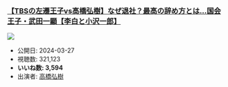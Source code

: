 ### [【TBSの左遷王子vs高橋弘樹】なぜ退社？最高の辞め方とは…国会王子・武田一顯【李白と小沢一郎】](https://www.youtube.com/watch?v=ZhMbqoCy-dw)
[![](https://img.youtube.com/vi/ZhMbqoCy-dw/sddefault.jpg)](https://www.youtube.com/watch?v=ZhMbqoCy-dw)
-   公開日: 2024-03-27
-   視聴数: 321,123
-   **いいね数: 3,594**
-   出演者: [高橋弘樹](/rehacq_fan/people/高橋弘樹 "wikilink")
